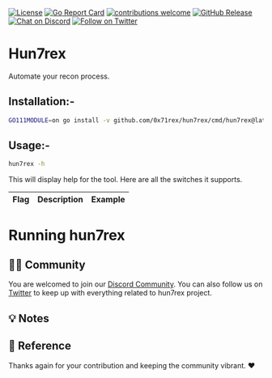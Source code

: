 [![License](https://img.shields.io/badge/license-MIT-_red.svg?style=plastic)](https://opensource.org/licenses/MIT)
[![Go Report Card](https://goreportcard.com/badge/github.com/0x71rex/hun7rex?style=plastic)](https://goreportcard.com/report/github.com/0x71rex/hun7rex)
[![contributions welcome](https://img.shields.io/badge/contributions-welcome-brightgreen.svg?style=plastic)](https://github.com/0x71rex/hun7rex/issues)
[![GitHub Release](https://img.shields.io/github/release/0x71rex/hun7rex?style=plastic)](https://github.com/0x71rex/hun7rex/releases)
[![Chat on Discord](https://img.shields.io/discord/822482475880022038.svg?logo=discord&style=plastic)](https://discord.gg/cTKMyNuDNH)
[![Follow on Twitter](https://img.shields.io/twitter/follow/0x71rex?color=1DA1F2&logo=twitter&style=plastic)](https://twitter.com/intent/follow?original_referer=https%3A%2F%2Fgithub.com%2F0x71rex&screen_name=0x71rex)

# Hun7rex

Automate your recon process.

## Installation:- 

```bash
GO111MODULE=on go install -v github.com/0x71rex/hun7rex/cmd/hun7rex@latest
```

## Usage:- 

```bash
hun7rex -h
```

This will display help for the tool. Here are all the switches it supports.

| Flag                     | Description                              | Example                                                  |
| ------------------------ | ---------------------------------------- | -------------------------------------------------------- |


# Running hun7rex


👨‍💻 Community
-----

You are welcomed to join our [Discord Community](https://discord.gg/cTKMyNuDNH). You can also follow us on [Twitter](https://twitter.com/0x71rex) to keep up with everything related to hun7rex project.

💡 Notes
-----

📌 Reference
-----


Thanks again for your contribution and keeping the community vibrant. :heart:
